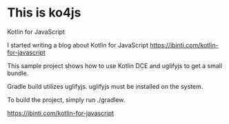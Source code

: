 # This is ko4js
Kotlin for JavaScript

I started writing a blog about 
Kotlin for JavaScript https://ibinti.com/kotlin-for-javascript

This sample project shows how to use Kotlin DCE and uglifyjs to get a small bundle.

Gradle build utilizes uglifyjs. uglifyjs must be installed on the system. 

To build the project, simply run ./gradlew.


https://ibinti.com/kotlin-for-javascript